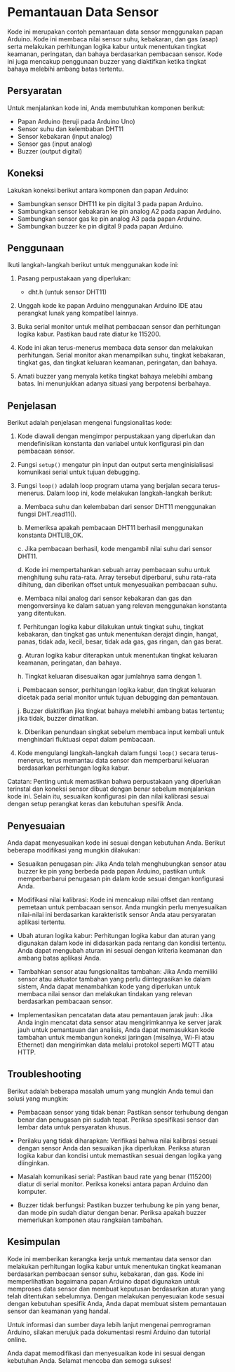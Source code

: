 # Pemantauan Data Sensor

Kode ini merupakan contoh pemantauan data sensor menggunakan papan Arduino. Kode ini membaca nilai sensor suhu, kebakaran, dan gas (asap) serta melakukan perhitungan logika kabur untuk menentukan tingkat keamanan, peringatan, dan bahaya berdasarkan pembacaan sensor. Kode ini juga mencakup penggunaan buzzer yang diaktifkan ketika tingkat bahaya melebihi ambang batas tertentu.

## Persyaratan

Untuk menjalankan kode ini, Anda membutuhkan komponen berikut:

- Papan Arduino (teruji pada Arduino Uno)
- Sensor suhu dan kelembaban DHT11
- Sensor kebakaran (input analog)
- Sensor gas (input analog)
- Buzzer (output digital)

## Koneksi

Lakukan koneksi berikut antara komponen dan papan Arduino:

- Sambungkan sensor DHT11 ke pin digital 3 pada papan Arduino.
- Sambungkan sensor kebakaran ke pin analog A2 pada papan Arduino.
- Sambungkan sensor gas ke pin analog A3 pada papan Arduino.
- Sambungkan buzzer ke pin digital 9 pada papan Arduino.

## Penggunaan

Ikuti langkah-langkah berikut untuk menggunakan kode ini:

1. Pasang perpustakaan yang diperlukan:
   - dht.h (untuk sensor DHT11)

2. Unggah kode ke papan Arduino menggunakan Arduino IDE atau perangkat lunak yang kompatibel lainnya.

3. Buka serial monitor untuk melihat pembacaan sensor dan perhitungan logika kabur. Pastikan baud rate diatur ke 115200.

4. Kode ini akan terus-menerus membaca data sensor dan melakukan perhitungan. Serial monitor akan menampilkan suhu, tingkat kebakaran, tingkat gas, dan tingkat keluaran keamanan, peringatan, dan bahaya.

5. Amati buzzer yang menyala ketika tingkat bahaya melebihi ambang batas. Ini menunjukkan adanya situasi yang berpotensi berbahaya.

## Penjelasan
Berikut adalah penjelasan mengenai fungsionalitas kode:

1. Kode diawali dengan mengimpor perpustakaan yang diperlukan dan mendefinisikan konstanta dan variabel untuk konfigurasi pin dan pembacaan sensor.

2. Fungsi `setup()` mengatur pin input dan output serta menginisialisasi komunikasi serial untuk tujuan debugging.

3. Fungsi `loop()` adalah loop program utama yang berjalan secara terus-menerus. Dalam loop ini, kode melakukan langkah-langkah berikut:

    a. Membaca suhu dan kelembaban dari sensor DHT11 menggunakan fungsi DHT.read11().

    b. Memeriksa apakah pembacaan DHT11 berhasil menggunakan konstanta DHTLIB_OK.

    c. Jika pembacaan berhasil, kode mengambil nilai suhu dari sensor DHT11.

    d. Kode ini mempertahankan sebuah array pembacaan suhu untuk menghitung suhu rata-rata. Array tersebut diperbarui, suhu rata-rata dihitung, dan diberikan offset untuk menyesuaikan pembacaan suhu.

    e. Membaca nilai analog dari sensor kebakaran dan gas dan mengonversinya ke dalam satuan yang relevan menggunakan konstanta yang ditentukan.

    f. Perhitungan logika kabur dilakukan untuk tingkat suhu, tingkat kebakaran, dan tingkat gas untuk menentukan derajat dingin, hangat, panas, tidak ada, kecil, besar, tidak ada gas, gas ringan, dan gas berat.

    g. Aturan logika kabur diterapkan untuk menentukan tingkat keluaran keamanan, peringatan, dan bahaya.

    h. Tingkat keluaran disesuaikan agar jumlahnya sama dengan 1.

    i. Pembacaan sensor, perhitungan logika kabur, dan tingkat keluaran dicetak pada serial monitor untuk tujuan debugging dan pemantauan.

    j. Buzzer diaktifkan jika tingkat bahaya melebihi ambang batas tertentu; jika tidak, buzzer dimatikan.

    k. Diberikan penundaan singkat sebelum membaca input kembali untuk menghindari fluktuasi cepat dalam pembacaan.

4. Kode mengulangi langkah-langkah dalam fungsi `loop()` secara terus-menerus, terus memantau data sensor dan memperbarui keluaran berdasarkan perhitungan logika kabur.

Catatan: Penting untuk memastikan bahwa perpustakaan yang diperlukan terinstal dan koneksi sensor dibuat dengan benar sebelum menjalankan kode ini. Selain itu, sesuaikan konfigurasi pin dan nilai kalibrasi sesuai dengan setup perangkat keras dan kebutuhan spesifik Anda.

## Penyesuaian
Anda dapat menyesuaikan kode ini sesuai dengan kebutuhan Anda. Berikut beberapa modifikasi yang mungkin dilakukan:

- Sesuaikan penugasan pin: Jika Anda telah menghubungkan sensor atau buzzer ke pin yang berbeda pada papan Arduino, pastikan untuk memperbarbarui penugasan pin dalam kode sesuai dengan konfigurasi Anda.

- Modifikasi nilai kalibrasi: Kode ini mencakup nilai offset dan rentang pemetaan untuk pembacaan sensor. Anda mungkin perlu menyesuaikan nilai-nilai ini berdasarkan karakteristik sensor Anda atau persyaratan aplikasi tertentu.

- Ubah aturan logika kabur: Perhitungan logika kabur dan aturan yang digunakan dalam kode ini didasarkan pada rentang dan kondisi tertentu. Anda dapat mengubah aturan ini sesuai dengan kriteria keamanan dan ambang batas aplikasi Anda.

- Tambahkan sensor atau fungsionalitas tambahan: Jika Anda memiliki sensor atau aktuator tambahan yang perlu diintegrasikan ke dalam sistem, Anda dapat menambahkan kode yang diperlukan untuk membaca nilai sensor dan melakukan tindakan yang relevan berdasarkan pembacaan sensor.

- Implementasikan pencatatan data atau pemantauan jarak jauh: Jika Anda ingin mencatat data sensor atau mengirimkannya ke server jarak jauh untuk pemantauan dan analisis, Anda dapat memasukkan kode tambahan untuk membangun koneksi jaringan (misalnya, Wi-Fi atau Ethernet) dan mengirimkan data melalui protokol seperti MQTT atau HTTP.

## Troubleshooting
Berikut adalah beberapa masalah umum yang mungkin Anda temui dan solusi yang mungkin:

- Pembacaan sensor yang tidak benar: Pastikan sensor terhubung dengan benar dan penugasan pin sudah tepat. Periksa spesifikasi sensor dan lembar data untuk persyaratan khusus.

- Perilaku yang tidak diharapkan: Verifikasi bahwa nilai kalibrasi sesuai dengan sensor Anda dan sesuaikan jika diperlukan. Periksa aturan logika kabur dan kondisi untuk memastikan sesuai dengan logika yang diinginkan.

- Masalah komunikasi serial: Pastikan baud rate yang benar (115200) diatur di serial monitor. Periksa koneksi antara papan Arduino dan komputer.

- Buzzer tidak berfungsi: Pastikan buzzer terhubung ke pin yang benar, dan mode pin sudah diatur dengan benar. Periksa apakah buzzer memerlukan komponen atau rangkaian tambahan.

## Kesimpulan
Kode ini memberikan kerangka kerja untuk memantau data sensor dan melakukan perhitungan logika kabur untuk menentukan tingkat keamanan berdasarkan pembacaan sensor suhu, kebakaran, dan gas. Kode ini memperlihatkan bagaimana papan Arduino dapat digunakan untuk memproses data sensor dan membuat keputusan berdasarkan aturan yang telah ditentukan sebelumnya. Dengan melakukan penyesuaian kode sesuai dengan kebutuhan spesifik Anda, Anda dapat membuat sistem pemantauan sensor dan keamanan yang handal.

Untuk informasi dan sumber daya lebih lanjut mengenai pemrograman Arduino, silakan merujuk pada dokumentasi resmi Arduino dan tutorial online.

Anda dapat memodifikasi dan menyesuaikan kode ini sesuai dengan kebutuhan Anda. Selamat mencoba dan semoga sukses!
